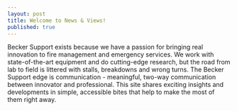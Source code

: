 ```yaml
---
layout: post
title: Welcome to News & Views!
published: true
---
```


Becker Support exists because we have a passion for bringing real innovation to fire management and emergency services. We work with state-of-the-art equipment and do cutting-edge research, but the road from lab to field is littered with stalls, breakdowns and wrong turns. The Becker Support edge is communication - meaningful, two-way communication between innovator and professional. This site shares exciting insights and developments in simple, accessible bites that help to make the most of them right away.


